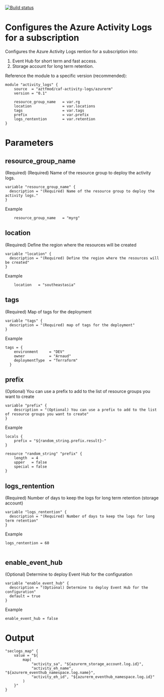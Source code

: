 [![Build status](https://dev.azure.com/azure-terraform/Blueprints/_apis/build/status/modules/activity_logs)](https://dev.azure.com/azure-terraform/Blueprints/_build/latest?definitionId=7)
# Configures the Azure Activity Logs for a subscription

Configures the Azure Activity Logs rention for a subscription into:
1. Event Hub for short term and fast access.
2. Storage account for long term retention. 

Reference the module to a specific version (recommended):
```hcl
module "activity_logs" {
    source  = "aztfmod/caf-activity-logs/azurerm"
    version = "0.1"
    
    resource_group_name   = var.rg
    location              = var.locations
    tags                  = var.tags
    prefix                = var.prefix
    logs_rentention       = var.retention
}
```

# Parameters

## resource_group_name
(Required) (Required) Name of the resource group to deploy the activity logs.
```hcl
variable "resource_group_name" {
  description = "(Required) Name of the resource group to deploy the activity logs."
}

```
Example
```hcl
    resource_group_name   = "myrg" 
```

## location
(Required) Define the region where the resources will be created
```hcl
variable "location" {
  description = "(Required) Define the region where the resources will be created"
}
```
Example
```hcl
    location   = "southeastasia"
```

## tags
(Required) Map of tags for the deployment
```hcl
variable "tags" {
  description = "(Required) map of tags for the deployment"
}
```
Example
```hcl
tags = {
    environment     = "DEV"
    owner           = "Arnaud"
    deploymentType  = "Terraform"
  }
```

## prefix
(Optional) You can use a prefix to add to the list of resource groups you want to create
```hcl
variable "prefix" {
    description = "(Optional) You can use a prefix to add to the list of resource groups you want to create"
}
```
Example
```hcl
locals {
    prefix = "${random_string.prefix.result}-"
}

resource "random_string" "prefix" {
    length  = 4
    upper   = false
    special = false
}
```

## logs_rentention
(Required) Number of days to keep the logs for long term retention (storage account)
```hcl
variable "logs_rentention" {
  description = "(Required) Number of days to keep the logs for long term retention"
}
```
Example
```hcl
logs_rentention = 60


```

## enable_event_hub 
(Optional) Determine to deploy Event Hub for the configuration
```hcl
variable "enable_event_hub" {
  description = "(Optional) Determine to deploy Event Hub for the configuration"
  default = true
}
```

Example
```hcl
enable_event_hub = false

```

# Output
```hcl
"seclogs_map" {
    value = "${
        map(
            "activity_sa", "${azurerm_storage_account.log.id}",
            "activity_eh_name",  "${azurerm_eventhub_namespace.log.name}",
            "activity_eh_id", "${azurerm_eventhub_namespace.log.id}"
        )
    }"
}
```